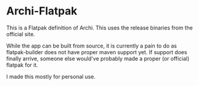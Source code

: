 # Archi-Flatpak

This is a Flatpak definition of Archi. This uses the release binaries from the official site.

While the app can be built from source, it is currently a pain to do as flatpak-builder does not have proper maven support yet. If support does finally arrive, someone else would've probably made a proper (or official) flatpak for it.

I made this mostly for personal use.
